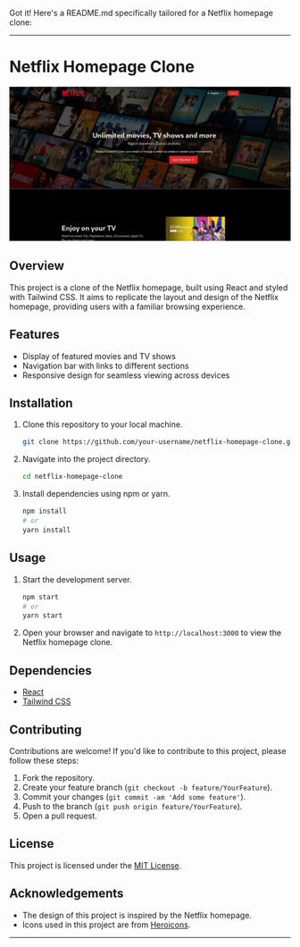 Got it! Here's a README.md specifically tailored for a Netflix homepage clone:

---

# Netflix Homepage Clone

![Netflix Clone Logo](./ss.jpg)

## Overview
This project is a clone of the Netflix homepage, built using React and styled with Tailwind CSS. It aims to replicate the layout and design of the Netflix homepage, providing users with a familiar browsing experience.

## Features
- Display of featured movies and TV shows
- Navigation bar with links to different sections
- Responsive design for seamless viewing across devices

## Installation
1. Clone this repository to your local machine.
   ```bash
   git clone https://github.com/your-username/netflix-homepage-clone.git
   ```
2. Navigate into the project directory.
   ```bash
   cd netflix-homepage-clone
   ```
3. Install dependencies using npm or yarn.
   ```bash
   npm install
   # or
   yarn install
   ```

## Usage
1. Start the development server.
   ```bash
   npm start
   # or
   yarn start
   ```
2. Open your browser and navigate to `http://localhost:3000` to view the Netflix homepage clone.

## Dependencies
- [React](https://reactjs.org/)
- [Tailwind CSS](https://tailwindcss.com/)

## Contributing
Contributions are welcome! If you'd like to contribute to this project, please follow these steps:
1. Fork the repository.
2. Create your feature branch (`git checkout -b feature/YourFeature`).
3. Commit your changes (`git commit -am 'Add some feature'`).
4. Push to the branch (`git push origin feature/YourFeature`).
5. Open a pull request.

## License
This project is licensed under the [MIT License](LICENSE).

## Acknowledgements
- The design of this project is inspired by the Netflix homepage.
- Icons used in this project are from [Heroicons](https://heroicons.com/).

---
